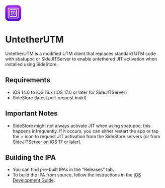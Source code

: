 <img src="./appicon.png" alt="Whitelist Icon" width="50" height="50">

# UntetherUTM

UntetherUTM is a modified UTM client that replaces standard UTM code with sbatupoc or SideJITServer to enable untethered JIT activation when installed using SideStore.

## Requirements

- iOS 14.0 to iOS 16.x (iOS 17.0 or later for SideJITServer)
- SideStore (latest pull-request build)

## Important Notes

- SideStore might not always activate JIT when using sbatupoc; this happens infrequently. If it occurs, you can either restart the app or tap the + icon to request JIT activation from the SideStore servers (or from SideJITServer on iOS 17 or later).

## Building the IPA

- You can find pre-built IPAs in the "Releases" tab.
- To build the IPA from source, follow the instructions in the [iOS Development Guide](Documentation/iOSDevelopment.md).
